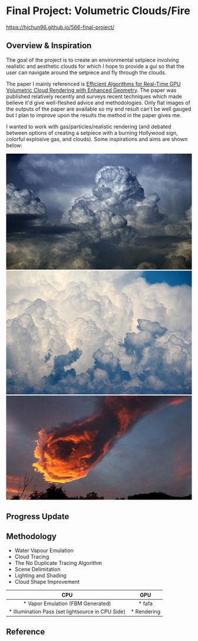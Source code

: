 # Final Project: Volumetric Clouds/Fire
 https://hjchun96.github.io/566-final-project/

## Overview & Inspiration
The goal of the project is to create an environmental setpiece involving realistic and aesthetic clouds for which
I hope to provide a gui so that the user can navigate around the setpiece and fly through the clouds.

The paper I mainly referenced is [Efficient Algorithms for Real-Time GPU Volumetric Cloud Rendering with Enhanced Geometry](https://www.mdpi.com/2073-8994/10/4/125/html). The paper was published relatively recently and surveys recent techniques which made believe it'd give well-fleshed advice and methodologies. Only flat images of the outputs of the paper are available so my end result can't be well gauged but I plan to improve upon the results the method in the paper gives me.


I wanted to work with gas/particles/realistic rendering (and debated between options of creating a setpiece with a burning Hollywood sign, colorful explosive gas, and clouds). Some inspirations and aims are shown below:

![](Images/Inspiration_1.jpg)
![](Images/Inspiration_2.jpg)
![](Images/Inspiration_3.jpg)

## Progress Update


## Methodology
* Water Vapour Emulation
* Cloud Tracing
* The No Duplicate Tracing Algorithm
* Scene Delimitation
* Lighting and Shading
* Cloud Shape Improvement


| CPU 				         |  GPU 		            	|
|:-------------------:|:----------------------:|
|* Vapor Emulation (FBM Generated)              |  * fafa                |
|* Illumination Pass (set lightsource in CPU Side) | * Rendering |


## Reference
